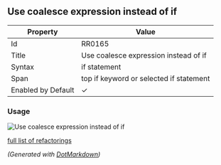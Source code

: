 ## Use coalesce expression instead of if

| Property           | Value                                   |
| ------------------ | --------------------------------------- |
| Id                 | RR0165                                  |
| Title              | Use coalesce expression instead of if   |
| Syntax             | if statement                            |
| Span               | top if keyword or selected if statement |
| Enabled by Default | &#x2713;                                |

### Usage

![Use coalesce expression instead of if](../../images/refactorings/UseCoalesceExpressionInsteadOfIf.png)

[full list of refactorings](Refactorings.md)

*\(Generated with [DotMarkdown](http://github.com/JosefPihrt/DotMarkdown)\)*